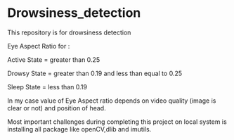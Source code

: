 # Drowsiness_detection
This repository is for drowsiness detection


Eye Aspect Ratio for :

Active State = greater than 0.25 

Drowsy State = greater than 0.19 and less than equal to 0.25

Sleep State = less than 0.19

In my case value of Eye Aspect ratio depends on video quality (image is clear or not) and position of head.

Most important challenges during completing this project on local system is installing all package like openCV,dlib and imutils.


